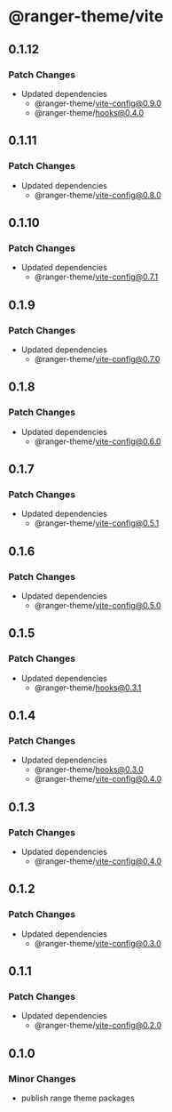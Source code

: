 # @ranger-theme/vite

## 0.1.12

### Patch Changes

- Updated dependencies
  - @ranger-theme/vite-config@0.9.0
  - @ranger-theme/hooks@0.4.0

## 0.1.11

### Patch Changes

- Updated dependencies
  - @ranger-theme/vite-config@0.8.0

## 0.1.10

### Patch Changes

- Updated dependencies
  - @ranger-theme/vite-config@0.7.1

## 0.1.9

### Patch Changes

- Updated dependencies
  - @ranger-theme/vite-config@0.7.0

## 0.1.8

### Patch Changes

- Updated dependencies
  - @ranger-theme/vite-config@0.6.0

## 0.1.7

### Patch Changes

- Updated dependencies
  - @ranger-theme/vite-config@0.5.1

## 0.1.6

### Patch Changes

- Updated dependencies
  - @ranger-theme/vite-config@0.5.0

## 0.1.5

### Patch Changes

- Updated dependencies
  - @ranger-theme/hooks@0.3.1

## 0.1.4

### Patch Changes

- Updated dependencies
  - @ranger-theme/hooks@0.3.0
  - @ranger-theme/vite-config@0.4.0

## 0.1.3

### Patch Changes

- Updated dependencies
  - @ranger-theme/vite-config@0.4.0

## 0.1.2

### Patch Changes

- Updated dependencies
  - @ranger-theme/vite-config@0.3.0

## 0.1.1

### Patch Changes

- Updated dependencies
  - @ranger-theme/vite-config@0.2.0

## 0.1.0

### Minor Changes

- publish range theme packages
